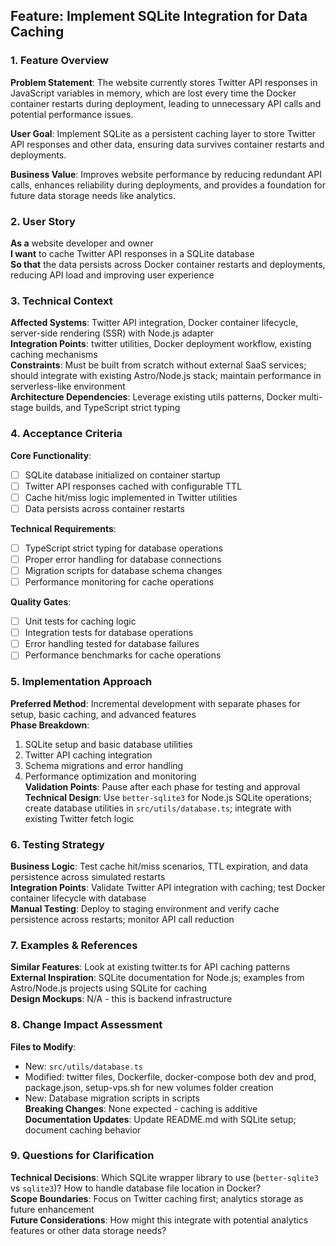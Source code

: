 ## Feature: Implement SQLite Integration for Data Caching

### 1. Feature Overview
**Problem Statement**: The website currently stores Twitter API responses in JavaScript variables in memory, which are lost every time the Docker container restarts during deployment, leading to unnecessary API calls and potential performance issues.

**User Goal**: Implement SQLite as a persistent caching layer to store Twitter API responses and other data, ensuring data survives container restarts and deployments.

**Business Value**: Improves website performance by reducing redundant API calls, enhances reliability during deployments, and provides a foundation for future data storage needs like analytics.

### 2. User Story
**As a** website developer and owner  
**I want** to cache Twitter API responses in a SQLite database  
**So that** the data persists across Docker container restarts and deployments, reducing API load and improving user experience

### 3. Technical Context
**Affected Systems**: Twitter API integration, Docker container lifecycle, server-side rendering (SSR) with Node.js adapter  
**Integration Points**: twitter utilities, Docker deployment workflow, existing caching mechanisms  
**Constraints**: Must be built from scratch without external SaaS services; should integrate with existing Astro/Node.js stack; maintain performance in serverless-like environment  
**Architecture Dependencies**: Leverage existing utils patterns, Docker multi-stage builds, and TypeScript strict typing

### 4. Acceptance Criteria
**Core Functionality**:
- [ ] SQLite database initialized on container startup
- [ ] Twitter API responses cached with configurable TTL
- [ ] Cache hit/miss logic implemented in Twitter utilities
- [ ] Data persists across container restarts

**Technical Requirements**:
- [ ] TypeScript strict typing for database operations
- [ ] Proper error handling for database connections
- [ ] Migration scripts for database schema changes
- [ ] Performance monitoring for cache operations

**Quality Gates**:
- [ ] Unit tests for caching logic
- [ ] Integration tests for database operations
- [ ] Error handling tested for database failures
- [ ] Performance benchmarks for cache operations

### 5. Implementation Approach
**Preferred Method**: Incremental development with separate phases for setup, basic caching, and advanced features  
**Phase Breakdown**: 
1. SQLite setup and basic database utilities
2. Twitter API caching integration
3. Schema migrations and error handling
4. Performance optimization and monitoring  
**Validation Points**: Pause after each phase for testing and approval  
**Technical Design**: Use `better-sqlite3` for Node.js SQLite operations; create database utilities in `src/utils/database.ts`; integrate with existing Twitter fetch logic

### 6. Testing Strategy
**Business Logic**: Test cache hit/miss scenarios, TTL expiration, and data persistence across simulated restarts  
**Integration Points**: Validate Twitter API integration with caching; test Docker container lifecycle with database  
**Manual Testing**: Deploy to staging environment and verify cache persistence across restarts; monitor API call reduction

### 7. Examples & References
**Similar Features**: Look at existing twitter.ts for API caching patterns  
**External Inspiration**: SQLite documentation for Node.js; examples from Astro/Node.js projects using SQLite for caching  
**Design Mockups**: N/A - this is backend infrastructure

### 8. Change Impact Assessment
**Files to Modify**: 
- New: `src/utils/database.ts`
- Modified: twitter files, Dockerfile, docker-compose both dev and prod, package.json, setup-vps.sh for new volumes folder creation
- New: Database migration scripts in scripts  
**Breaking Changes**: None expected - caching is additive  
**Documentation Updates**: Update README.md with SQLite setup; document caching behavior

### 9. Questions for Clarification
**Technical Decisions**: Which SQLite wrapper library to use (`better-sqlite3` vs `sqlite3`)? How to handle database file location in Docker?  
**Scope Boundaries**: Focus on Twitter caching first; analytics storage as future enhancement  
**Future Considerations**: How might this integrate with potential analytics features or other data storage needs?